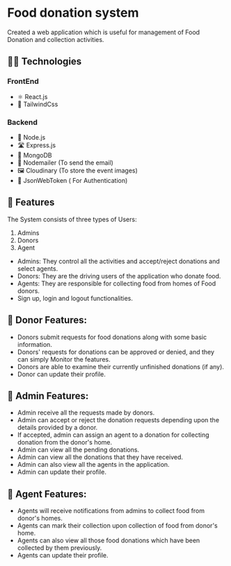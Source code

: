 # Food donation system

Created a web application which is useful for management of Food Donation and collection activities.

## 🧑‍💻 Technologies

### FrontEnd

* ⚛️ React.js
* 🧩 TailwindCss

### Backend

* 💚 Node.js
* 🛣️ Express.js
* 🍃 MongoDB
* 📩 Nodemailer (To send the email)
* 🖼️ Cloudinary (To store the event images)
* 🔐 JsonWebToken ( For Authentication)


## 🧿 Features
The System consists of three types of Users:
 1. Admins
 2. Donors
 2. Agent
 
 * Admins: They control all the activities and accept/reject donations and select agents.
 * Donors: They are the driving users of the application who donate food.
 * Agents: They are responsible for collecting food from homes of Food donors.
 * Sign up, login and logout functionalities.
 
 
## 🙂 Donor Features:
 * Donors submit requests for food donations along with some basic information.
 * Donors' requests for donations can be approved or denied, and they can simply Monitor the features.
 * Donors are able to examine their currently unfinished donations (if any).
 * Donor can  update their profile.
 
 
## 🤠 Admin Features:
* Admin receive all the requests made by donors.
* Admin can accept or reject the donation requests depending upon the details provided by a donor.
* If accepted, admin can assign an agent to a donation for collecting donation from the donor's home.
* Admin can view all the pending donations.
* Admin can view all the donations that they have received.
* Admin can also view all the agents in the application.
* Admin can update their profile.

## 🫡 Agent Features:
* Agents will receive notifications from admins to collect food from donor's homes.
* Agents can mark their collection upon collection of food from donor's home.
* Agents can also view all those food donations which have been collected by them previously.
* Agents can update their profile.


